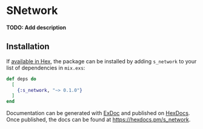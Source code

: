 # SNetwork

**TODO: Add description**

## Installation

If [available in Hex](https://hex.pm/docs/publish), the package can be installed
by adding `s_network` to your list of dependencies in `mix.exs`:

```elixir
def deps do
  [
    {:s_network, "~> 0.1.0"}
  ]
end
```

Documentation can be generated with [ExDoc](https://github.com/elixir-lang/ex_doc)
and published on [HexDocs](https://hexdocs.pm). Once published, the docs can
be found at <https://hexdocs.pm/s_network>.

